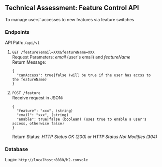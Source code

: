 ## Technical Assessment: Feature Control API
To manage users’ accesses to new features via feature switches

### Endpoints
API Path: ```/api/v1```
1. `GET /feature?email=XXX&featureName=XXX` <br/>
    Request Parameters: *email* (user's email) and *featureName* <br/>
    Return Message:
    ```
    {
      "canAccess": true|false (will be true if the user has accss to the featureName)
    }
    ```

2. `POST /feature`  <br/>
    Receive request in JSON:
    ```
    {
      "feature": "xxx", (string)
      "email": "xxx", (string)
      "enable": true|false (boolean) (uses true to enable a user's access, otherwise false)
    }
    ```
    Return Status: *HTTP Status OK (200)* or *HTTP Status Not Modifies (304)*


### Database
Login: `http://localhost:8080/h2-console`

